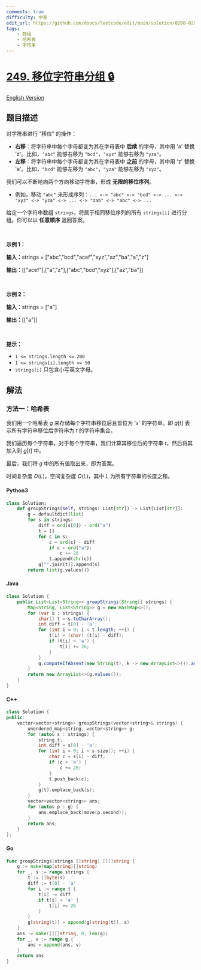 ```yaml
---
comments: true
difficulty: 中等
edit_url: https://github.com/doocs/leetcode/edit/main/solution/0200-0299/0249.Group%20Shifted%20Strings/README.md
tags:
    - 数组
    - 哈希表
    - 字符串
---
```


<!-- problem:start -->

# [249. 移位字符串分组 🔒](https://leetcode.cn/problems/group-shifted-strings)

[English Version](/solution/0200-0299/0249.Group%20Shifted%20Strings/README_EN.md)

## 题目描述

<!-- description:start -->

<p>对字符串进行 “移位” 的操作：</p>

<ul>
	<li><strong>右移</strong>：将字符串中每个字母都变为其在字母表中 <strong>后续</strong> 的字母，其中用 'a' 替换 'z'。比如，<code>"abc"</code>&nbsp;能够右移为&nbsp;<code>"bcd"</code>，<code>"xyz"</code>&nbsp;能够右移为&nbsp;<code>"yza"</code>。</li>
	<li><strong>左移</strong>：将字符串中每个字母都变为其在字母表中 <b>之前</b>&nbsp;的字母，其中用 'z' 替换 'a'。比如，<code>"bcd"</code>&nbsp;能够左移为&nbsp;<code>"abc"</code>，<code>"yza"</code>&nbsp;能够左移为&nbsp;<code>"xyz"</code>。</li>
</ul>

<p>我们可以不断地向两个方向移动字符串，形成 <strong>无限的移位序列</strong>。</p>

<ul>
	<li>例如，移动&nbsp;<code>"abc"</code>&nbsp;来形成序列：<code>... &lt;-&gt; "abc" &lt;-&gt; "bcd" &lt;-&gt; ... &lt;-&gt; "xyz" &lt;-&gt; "yza" &lt;-&gt; ... &lt;-&gt; "zab" &lt;-&gt; "abc" &lt;-&gt; ...</code></li>
</ul>

<p>给定一个字符串数组&nbsp;<code>strings</code>，将属于相同移位序列的所有&nbsp;<code>strings[i]</code>&nbsp;进行分组。你可以以 <strong>任意顺序</strong> 返回答案。</p>

<p>&nbsp;</p>

<p><strong class="example">示例 1：</strong></p>

<div class="example-block">
<p><strong>输入：</strong><span class="example-io">strings = ["abc","bcd","acef","xyz","az","ba","a","z"]</span></p>

<p><strong>输出：</strong><span class="example-io">[["acef"],["a","z"],["abc","bcd","xyz"],["az","ba"]]</span></p>

<p>&nbsp;</p>
</div>

<p><strong class="example">示例 2：</strong></p>

<div class="example-block">
<p><strong>输入：</strong><span class="example-io">strings = ["a"]</span></p>

<p><strong>输出：</strong><span class="example-io">[["a"]]</span></p>

<p>&nbsp;</p>
</div>

<p><strong>提示：</strong></p>

<ul>
	<li><code>1 &lt;= strings.length &lt;= 200</code></li>
	<li><code>1 &lt;= strings[i].length &lt;= 50</code></li>
	<li><code>strings[i]</code>&nbsp;只包含小写英文字母。</li>
</ul>

<!-- description:end -->

## 解法

<!-- solution:start -->

### 方法一：哈希表

我们用一个哈希表 $g$ 来存储每个字符串移位后且首位为 '`a`' 的字符串。即 $g[t]$ 表示所有字符串移位后字符串为 $t$ 的字符串集合。

我们遍历每个字符串，对于每个字符串，我们计算其移位后的字符串 $t$，然后将其加入到 $g[t]$ 中。

最后，我们将 $g$ 中的所有值取出来，即为答案。

时间复杂度 $O(L)$，空间复杂度 $O(L)$，其中 $L$ 为所有字符串的长度之和。

<!-- tabs:start -->

#### Python3

```python
class Solution:
    def groupStrings(self, strings: List[str]) -> List[List[str]]:
        g = defaultdict(list)
        for s in strings:
            diff = ord(s[0]) - ord("a")
            t = []
            for c in s:
                c = ord(c) - diff
                if c < ord("a"):
                    c += 26
                t.append(chr(c))
            g["".join(t)].append(s)
        return list(g.values())
```

#### Java

```java
class Solution {
    public List<List<String>> groupStrings(String[] strings) {
        Map<String, List<String>> g = new HashMap<>();
        for (var s : strings) {
            char[] t = s.toCharArray();
            int diff = t[0] - 'a';
            for (int i = 0; i < t.length; ++i) {
                t[i] = (char) (t[i] - diff);
                if (t[i] < 'a') {
                    t[i] += 26;
                }
            }
            g.computeIfAbsent(new String(t), k -> new ArrayList<>()).add(s);
        }
        return new ArrayList<>(g.values());
    }
}
```

#### C++

```cpp
class Solution {
public:
    vector<vector<string>> groupStrings(vector<string>& strings) {
        unordered_map<string, vector<string>> g;
        for (auto& s : strings) {
            string t;
            int diff = s[0] - 'a';
            for (int i = 0; i < s.size(); ++i) {
                char c = s[i] - diff;
                if (c < 'a') {
                    c += 26;
                }
                t.push_back(c);
            }
            g[t].emplace_back(s);
        }
        vector<vector<string>> ans;
        for (auto& p : g) {
            ans.emplace_back(move(p.second));
        }
        return ans;
    }
};
```

#### Go

```go
func groupStrings(strings []string) [][]string {
	g := make(map[string][]string)
	for _, s := range strings {
		t := []byte(s)
		diff := t[0] - 'a'
		for i := range t {
			t[i] -= diff
			if t[i] < 'a' {
				t[i] += 26
			}
		}
		g[string(t)] = append(g[string(t)], s)
	}
	ans := make([][]string, 0, len(g))
	for _, v := range g {
		ans = append(ans, v)
	}
	return ans
}
```

<!-- tabs:end -->

<!-- solution:end -->

<!-- problem:end -->
